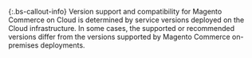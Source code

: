 {:.bs-callout-info}
Version support and compatibility for Magento Commerce on Cloud is determined by service versions deployed on the Cloud infrastructure. In some cases, the supported or recommended versions differ from the versions supported by Magento Commerce on-premises deployments.
